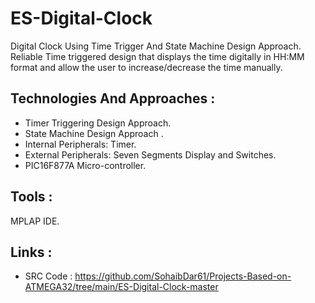 # ES-Digital-Clock
Digital Clock Using Time Trigger And State Machine Design Approach. 
Reliable Time triggered design that displays the time digitally in HH:MM format and allow the user to increase/decrease the time manually.

## Technologies And Approaches :
- Timer Triggering Design Approach.
- State Machine Design Approach .
- Internal Peripherals:  Timer.
- External Peripherals:  Seven Segments Display and Switches.
- PIC16F877A Micro-controller.

## Tools :
MPLAP IDE.

## Links :
- SRC Code : https://github.com/SohaibDar61/Projects-Based-on-ATMEGA32/tree/main/ES-Digital-Clock-master
